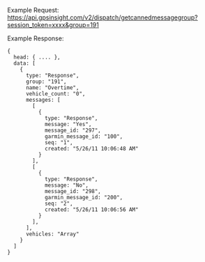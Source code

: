 Example Request: https://api.gpsinsight.com/v2/dispatch/getcannedmessagegroup?session_token=xxxx&group=191

Example Response:

    {
      head: { .... },
      data: [
        {
          type: "Response",
          group: "191",
          name: "Overtime",
          vehicle_count: "0",
          messages: [
            [
              {
                type: "Response",
                message: "Yes",
                message_id: "297",
                garmin_message_id: "100",
                seq: "1",
                created: "5/26/11 10:06:48 AM"
              }
            ],
            [
              {
                type: "Response",
                message: "No",
                message_id: "298",
                garmin_message_id: "200",
                seq: "2",
                created: "5/26/11 10:06:56 AM"
              }
            ],
          ],
          vehicles: "Array"
        }
      ]
    }
